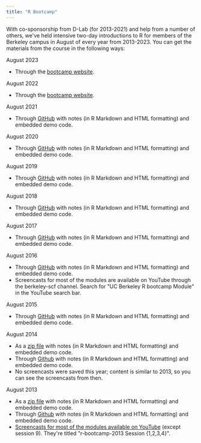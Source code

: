 ```yaml
---
title: "R Bootcamp"
---
```

With co-sponsorship from D-Lab (for 2013-2021) and help from a number of
others, we've held intensive two-day introductions to R for members of
the Berkeley campus in August of every year from 2013-2023. You can get
the materials from the course in the following ways:

August 2023

- Through the [bootcamp
  website](https://berkeley-scf.github.io/r-bootcamp-fall-2023).

August 2022

- Through the [bootcamp
  website](https://berkeley-scf.github.io/r-bootcamp-fall-2022).

August 2021

- Through [GitHub](https://github.com/berkeley-scf/r-bootcamp-fall-2021)
  with notes (in R Markdown and HTML formatting) and embedded demo code.

August 2020

- Through [GitHub](https://github.com/berkeley-scf/r-bootcamp-fall-2020)
  with notes (in R Markdown and HTML formatting) and embedded demo code.

August 2019

- Through [GitHub](https://github.com/berkeley-scf/r-bootcamp-fall-2019)
  with notes (in R Markdown and HTML formatting) and embedded demo code.

August 2018

- Through [GitHub](https://github.com/berkeley-scf/r-bootcamp-2018) with
  notes (in R Markdown and HTML formatting) and embedded demo code.

August 2017

- Through [GitHub](https://github.com/berkeley-scf/r-bootcamp-2017) with
  notes (in R Markdown and HTML formatting) and embedded demo code.

August 2016

- Through [GitHub](https://github.com/berkeley-scf/r-bootcamp-2016) with
  notes (in R Markdown and HTML formatting) and embedded demo code.
- Screencasts for most of the modules are available on YouTube through
  the berkeley-scf channel. Search for "UC Berkeley R bootcamp Module"
  in the YouTube search bar.

August 2015

- Through [GitHub](https://github.com/berkeley-scf/r-bootcamp-2015) with
  notes (in R Markdown and HTML formatting) and embedded demo code.

August 2014

- As a [zip
  file](https://github.com/berkeley-scf/r-bootcamp-2014/archive/master.zip)
  with notes (in R Markdown and HTML formatting) and embedded demo code.
- Through [Github](https://github.com/berkeley-scf/r-bootcamp-2014) with
  notes (in R Markdown and HTML formatting) and embedded demo code.
- No screencasts were saved this year; content is similar to 2013, so
  you can see the screencasts from then.

August 2013

- As a [zip
  file](https://www.stat.berkeley.edu/~scf/paciorek-r-bootcamp-2013.zip)
  with notes (in R Markdown and HTML formatting) and embedded demo code.
- Through [Github](https://github.com/berkeley-scf/r-bootcamp-2013) with
  notes (in R Markdown and HTML formatting) and embedded demo code.
- [Screencasts for most of the modules available on
  YouTube](https://www.youtube.com/channel/UCGwuewhdHD2q0BvuB2oWMRw)
  (except session 9). They're titled "r-bootcamp-2013 Session
  {1,2,3,4}".
